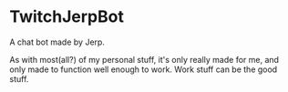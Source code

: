 # TwitchJerpBot
A chat bot made by Jerp.

As with most(all?) of my personal stuff, it's only really made for me, and only made to function well enough to work.  Work stuff can be the good stuff.
